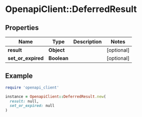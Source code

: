 # OpenapiClient::DeferredResult

## Properties

| Name | Type | Description | Notes |
| ---- | ---- | ----------- | ----- |
| **result** | **Object** |  | [optional] |
| **set_or_expired** | **Boolean** |  | [optional] |

## Example

```ruby
require 'openapi_client'

instance = OpenapiClient::DeferredResult.new(
  result: null,
  set_or_expired: null
)
```

